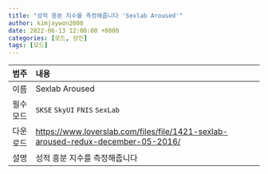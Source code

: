 ```yaml
---
title: "성적 흥분 지수를 측정해줍니다 'Sexlab Aroused'"
author: kimjaywon2000
date: 2022-06-13 12:00:00 +0800
categories: [모드, 성인]
tags: [모드]
---
```


| 범주             | 내용            |
|:----------------|:---------------|
| 이름             | Sexlab Aroused  |
| 필수 모드         |  `SKSE` `SkyUI` `FNIS` `SexLab`            |
| 다운로드          | <https://www.loverslab.com/files/file/1421-sexlab-aroused-redux-december-05-2016/> |
| 설명             | 성적 흥분 지수를 측정해줍니다 |

